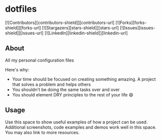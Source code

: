 # dotfiles

<!-- PROJECT SHIELDS -->
<!--
*** https://www.markdownguide.org/basic-syntax/#reference-style-links
-->
[![Contributors][contributors-shield]][contributors-url]
[![Forks][forks-shield]][forks-url]
[![Stargazers][stars-shield]][stars-url]
[![Issues][issues-shield]][issues-url]
[![LinkedIn][linkedin-shield]][linkedin-url]


<!-- ABOUT THE PROJECT -->
## About 

All my personal configuration files

Here's why:
* Your time should be focused on creating something amazing. A project that solves a problem and helps others
* You shouldn't be doing the same tasks over and over 
* You should element DRY principles to the rest of your life :smile:


<!-- USAGE EXAMPLES -->
## Usage

Use this space to show useful examples of how a project can be used. Additional screenshots, code examples and demos work well in this space. You may also link to more resources.

